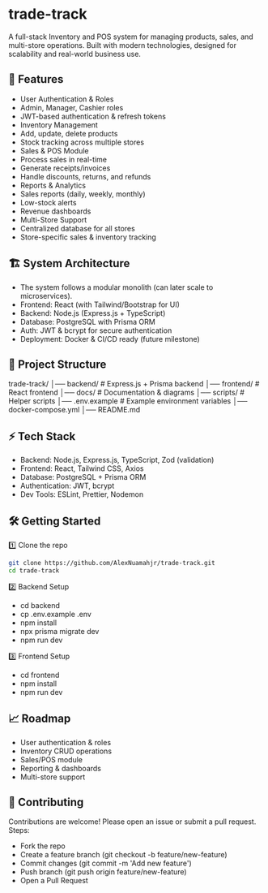 # trade-track

A full-stack Inventory and POS system for managing products, sales, and multi-store operations. Built with modern technologies, designed for scalability and real-world business use.

## 🚀 Features

- User Authentication & Roles
- Admin, Manager, Cashier roles
- JWT-based authentication & refresh tokens
- Inventory Management
- Add, update, delete products
- Stock tracking across multiple stores
- Sales & POS Module
- Process sales in real-time
- Generate receipts/invoices
- Handle discounts, returns, and refunds
- Reports & Analytics
- Sales reports (daily, weekly, monthly)
- Low-stock alerts
- Revenue dashboards
- Multi-Store Support
- Centralized database for all stores
- Store-specific sales & inventory tracking

## 🏗️ System Architecture

- The system follows a modular monolith (can later scale to microservices).
- Frontend: React (with Tailwind/Bootstrap for UI)
- Backend: Node.js (Express.js + TypeScript)
- Database: PostgreSQL with Prisma ORM
- Auth: JWT & bcrypt for secure authentication
- Deployment: Docker & CI/CD ready (future milestone)

## 📂 Project Structure

trade-track/
│── backend/        # Express.js + Prisma backend
│── frontend/       # React frontend
│── docs/           # Documentation & diagrams
│── scripts/        # Helper scripts
│── .env.example    # Example environment variables
│── docker-compose.yml
│── README.md

## ⚡ Tech Stack

- Backend: Node.js, Express.js, TypeScript, Zod (validation)
- Frontend: React, Tailwind CSS, Axios
- Database: PostgreSQL + Prisma ORM
- Authentication: JWT, bcrypt
- Dev Tools: ESLint, Prettier, Nodemon

## 🛠️ Getting Started

1️⃣ Clone the repo
```bash
git clone https://github.com/AlexNuamahjr/trade-track.git
cd trade-track
```

2️⃣ Backend Setup

- cd backend
- cp .env.example .env
- npm install
- npx prisma migrate dev
- npm run dev

3️⃣ Frontend Setup

- cd frontend
- npm install
- npm run dev

## 📈 Roadmap

- User authentication & roles
- Inventory CRUD operations
- Sales/POS module
- Reporting & dashboards
- Multi-store support

## 🤝 Contributing

Contributions are welcome! Please open an issue or submit a pull request.
Steps:

- Fork the repo
- Create a feature branch (git checkout -b feature/new-feature)
- Commit changes (git commit -m 'Add new feature')
- Push branch (git push origin feature/new-feature)
- Open a Pull Request
